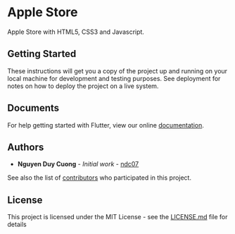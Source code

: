 # Apple Store

Apple Store with HTML5, CSS3 and Javascript.

## Getting Started

These instructions will get you a copy of the project up and running on your local machine for development and testing purposes. See deployment for notes on how to deploy the project on a live system.

## Documents

For help getting started with Flutter, view our online [documentation](https://flutter.io/).

## Authors

* **Nguyen Duy Cuong** - *Initial work* - [ndc07](https://github.com/ndc07)

See also the list of [contributors](https://github.com/your/project/contributors) who participated in this project.

## License

This project is licensed under the MIT License - see the [LICENSE.md](LICENSE.md) file for details
